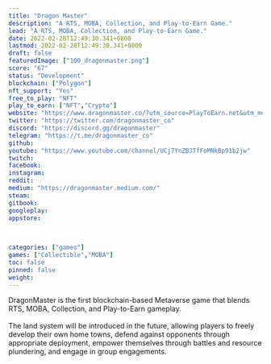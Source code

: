 ```yaml
---
title: "Dragon Master"
description: "A RTS, MOBA, Collection, and Play-to-Earn Game."
lead: "A RTS, MOBA, Collection, and Play-to-Earn Game."
date: 2022-02-28T12:49:30.341+0800
lastmod: 2022-02-28T12:49:30.341+0800
draft: false
featuredImage: ["100_dragonmaster.png"]
score: "67"
status: "Development"
blockchain: ["Polygon"]
nft_support: "Yes"
free_to_play: "NFT"
play_to_earn: ["NFT","Crypto"]
website: "https://www.dragonmaster.co/?utm_source=PlayToEarn.net&utm_medium=organic&utm_campaign=gamepage"
twitter: "https://twitter.com/dragonmaster_co"
discord: "https://discord.gg/dragonmaster"
telegram: "https://t.me/dragonmaster_co"
github: 
youtube: "https://www.youtube.com/channel/UCj7YnZBJTfFoMNkBp91b2jw"
twitch: 
facebook: 
instagram: 
reddit: 
medium: "https://dragonmaster.medium.com/"
steam: 
gitbook: 
googleplay: 
appstore: 

  
    
categories: ["games"]
games: ["Collectible","MOBA"]
toc: false
pinned: false
weight: 
---
```

DragonMaster is the first blockchain-based Metaverse game that blends RTS, MOBA, Collection, and Play-to-Earn gameplay.<br> <br> The land system will be introduced in the future, allowing players to freely develop their own home towns, defend against opponents through appropriate deployment, empower themselves through battles and resource plundering, and engage in group engagements.